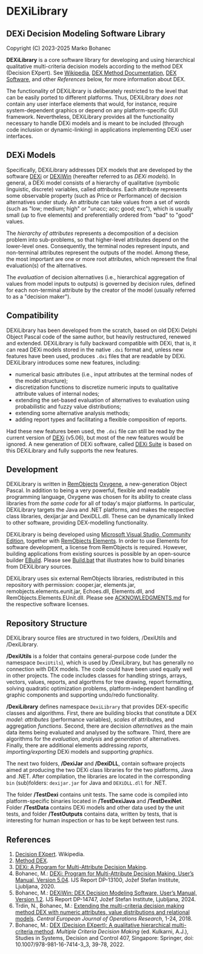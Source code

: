 DEXiLibrary
===========

DEXi Decision Modeling Software Library
---------------------------------------

Copyright (C) 2023-2025 Marko Bohanec

**DEXiLibrary** is a core software library for developing and using hierarchical qualitative multi-criteria decision models  according to the method DEX (Decision EXpert). See [Wikipedia](https://en.wikipedia.org/wiki/Decision_EXpert), [DEX Method Documentation](https://dex.ijs.si/documentation/DEX_Method/DEX_Method.html), [DEX Software](https://dex.ijs.si/), and other *References* below, for more information about DEX.

The functionality of DEXiLibrary is deliberately restricted to the level that can be easily ported to different platforms. Thus, DEXiLibrary *does not* contain any user interface elements that would, for instance, require system-dependent graphics or depend on any platform-specific GUI framework. Nevertheless, DEXiLibrary provides all the functionality necessary to handle DEXi models and is meant to be included (through code inclusion or dynamic-linking) in applications implementing DEXi user interfaces.

DEXi Models
-----------
Specifically, DEXiLibrary addresses DEX models that are developed by the software [DEXi](https://kt.ijs.si/MarkoBohanec/dexi.html) or [DEXiWin](https://dex.ijs.si/dexisuite/dexiwin.html) (hereafter referred to as *DEXi models*). In general, a DEXi model consists of a hierarchy of qualitative (symbolic linguistic, discrete) variables, called *attributes*. Each attribute represents some observable property (such as Price or Performance) of decision alternatives under study. An attribute can take values from a set of words (such as "low; medium; high" or "unacc; acc; good; exc"), which is usually small (up to five elements) and preferentially ordered from "bad" to "good" values.

The *hierarchy of attributes* represents a decomposition of a decision problem into sub-problems, so that higher-level attributes depend on the lower-level ones. Consequently, the terminal nodes represent inputs, and non-terminal attributes represent the outputs of the model. Among these, the most important are one or more root attributes, which represent the final evaluation(s) of the alternatives.

The *evaluation* of decision alternatives (i.e., hierarchical aggregation of values from model inputs to outputs) is governed by decision rules, defined for each non-terminal attribute by the creator of the model (usually referred to as a "decision maker").

Compatibility
-------------

DEXiLibrary has been developed from the scratch, based on old DEXi Delphi Object Pascal code of the same author, but heavily restructured, renewed and extended. DEXiLibrary is fully backward compatible with DEXi, that is, it can read DEXi models stored in the native `.dxi` format and, unless new features have been used, produces `.dxi` files that are readable by DEXi. DEXiLibrary introduces some new features, including:

- numerical basic attributes (i.e., input attributes at the terminal nodes of the model structure);
- discretization functions to discretize numeric inputs to qualitative attribute values of internal nodes;
- extending the set-based evaluation of alternatives to evaluation using probabilistic and fuzzy value distributions;
- extending some alternative analysis methods;
- adding report types and facilitating a flexible composition of reports.

Had these new features been used, the `.dxi` file can still be read by the current version of [DEXi](https://kt.ijs.si/MarkoBohanec/dexi.html) (v5.06), but most of the new features would be ignored. A new generation of DEXi software, called [DEXi Suite](https://dex.ijs.si/dexisuite/dexisuite.html) is based on this DEXiLibrary and fully supports the new features.

Development
-----------

DEXiLibrary is written in [RemObjects](https://www.remobjects.com/) [Oxygene](https://www.remobjects.com/elements/oxygene/), a new-generation Object Pascal. In addition to being a very powerful, flexible and readable programming language, Oxygene was chosen for its ability to create class libraries from *the same code* for all of today's major platforms. In particular, DEXiLibrary targets the Java and .NET platforms, and makes the respective class libraries, dexijar.jar and DexiDLL.dll. These can be dynamically linked to other software, providing DEX-modelling functionality.

DEXiLibrary is being developed using [Microsoft Visual Studio, Community Edition](https://visualstudio.microsoft.com/vs/community/), together with [RemObjects Elements](https://www.remobjects.com/elements/). In order to use Elements for software development, a license from RemObjects is required. However, building applications from existing sources is possible by an open-source builder [EBuild](https://elementscompiler.com/elements/ebuild.aspx). Please see [Build.bat](./Build.bat) that illustrates how to build binaries from DEXiLibrary sources.

DEXiLibrary uses six external RemObjects libraries, redistributed in this repository with permission: cooper.jar, elements.jar, remobjects.elements.eunit.jar, Echoes.dll, Elements.dll, and RemObjects.Elements.EUnit.dll. Please see [ACKNOWLEDGMENTS.md](./ACKNOWLEDGMENTS.md) for the respective software licenses.

Repository Structure
--------------------

DEXiLibrary source files are structured in two folders, /DexiUtils and /DexiLibrary.

**/DexiUtils** is a folder that contains general-purpose code (under the namespace `DexiUtils`), which is used by /DexiLibrary, but has generally no connection with DEX models. The code could have been used equally well in other projects. The code includes classes for handling strings, arrays, vectors, values, reports, and algorthms for tree drawing, report formatting, solving quadratic optimization problems, platform-independent handling of graphic components and supporting undo/redo functionality.

**/DexiLibrary** defines namespace `DexiLibrary` that provides DEX-specific classes and algorithms. First, there are building blocks that constitute a DEX *model*: *attributes* (performance variables), *scales* of attributes, and aggregation *functions*. Second, there are decision *alternatives* as the main data items being evaluated and analysed by the software. Third, there are algorithms for the *evaluation*, *analysis* and *generation* of alternatives. Finally, there are additional elements addressing *reports*, *importing/exporting* DEXi models and supporting *graphics*.

The next two folders, **/DexiJar** and **/DexiDLL**, contain software projects aimed at producing the two DEXi class libraries for the two platforms, Java and .NET. After compilation, the libraries are located in the corresponding `bin` (sub)folders: `dexijar.jar` for Java and `DEXiDLL.dll` for .NET.

The folder **/TestDexi** contains unit tests. The same code is compiled into platform-specific binaries located in **/TestDexiJava** and **/TestDexiNet**. Folder **/TestData** contains DEXi models and other data used by the unit tests, and folder **/TestOutputs** contains data, written by tests, that is interesting for human inspection or has to be kept between test runs.

References
----------

1. [Decision EXpert](https://en.wikipedia.org/wiki/Decision_EXpert). Wikipedia.
2. [Method DEX](https://dex.ijs.si/documentation/DEX_Method/DEX_Method.html).
3. [DEXi: A Program for Multi-Attribute Decision Making](https://kt.ijs.si/MarkoBohanec/dexi.html).
4. Bohanec, M.: [DEXi: Program for Multi-Attribute Decision Making, User’s Manual, Version
5.04](https://kt.ijs.si/MarkoBohanec/pub/DEXiManual504.pdf). IJS Report DP-13100, Jožef Stefan Institute, Ljubljana, 2020.
5. Bohanec, M.: [ DEXiWin: DEX Decision Modeling Software, User’s Manual, Version 1.2](https://kt.ijs.si/MarkoBohanec/pub/2024_DP14747_DEXiWin.pdf). IJS Report DP-14747, Jožef Stefan Institute, Ljubljana, 2024.
6. Trdin, N., Bohanec, M.: [Extending the multi-criteria decision making method DEX with
numeric attributes, value distributions and relational models](https://doi.org/10.1007/s10100-017-0468-9). *Central European Journal of Operations Research*, 1-24, 2018.
7. Bohanec, M.: [DEX (Decision EXpert): A qualitative hierarchical multi-criteria method](https://link.springer.com/chapter/10.1007/978-981-16-7414-3_3). *Multiple Criteria Decision Making* (ed. Kulkarni, A.J.), Studies in Systems, Decision and Control 407, Singapore: Springer, doi: 10.1007/978-981-16-7414-3_3, 39-78, 2022. 
